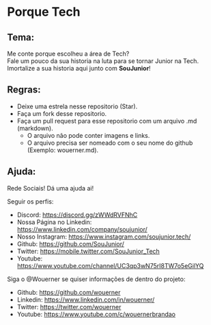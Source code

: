 # Porque Tech

## Tema:
Me conte porque escolheu a área de Tech?   
Fale um pouco da sua historia na luta para se tornar Junior na Tech.  
Imortalize a sua historia aqui junto com **SouJunior**!  

## Regras:
- Deixe uma estrela nesse repositorio (Star).
- Faça um fork desse repositorio.
- Faça um pull request para esse repositorio com um arquivo .md (markdown).
  - O arquivo não pode conter imagens e links.
  - O arquivo precisa ser nomeado com o seu nome do github (Exemplo: wouerner.md).
  


## Ajuda:
Rede Sociais! Dá uma ajuda ai!

Seguir os perfis:
- Discord: https://discord.gg/zWWdRVFNhC
- Nossa Página no Linkedin: https://www.linkedin.com/company/soujunior/
- Nosso Instagram: https://www.instagram.com/soujunior.tech/
- Github: https://github.com/SouJunior/ 
- Twitter: https://mobile.twitter.com/SouJunior_Tech
- Youtube: https://www.youtube.com/channel/UC3qp3wN75rI8TW7o5eGilYQ 

Siga o @Wouerner se quiser informações de dentro do projeto:
- Github: https://github.com/wouerner
- Linkedin: https://www.linkedin.com/in/wouerner/
- Twitter: https://twitter.com/wouerner
- Youtube: https://www.youtube.com/c/wouernerbrandao
